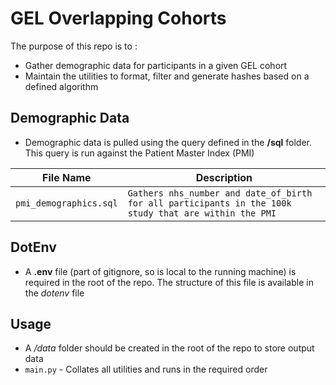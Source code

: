 # GEL Overlapping Cohorts

The purpose of this repo is to :

* Gather demographic data for participants in a given GEL cohort
* Maintain the utilities to format, filter and generate hashes based on a defined algorithm

## Demographic Data

* Demographic data is pulled using the query defined in the **/sql** folder. This query is run against the Patient Master Index (PMI)

| File Name | Description |
|---|---|
| `pmi_demographics.sql`| `Gathers nhs_number and date_of_birth for all participants in the 100k study that are within the PMI` |


## DotEnv

* A **.env** file (part of gitignore, so is local to the running machine) is required in the root of the repo. The structure of this file is available in the *dotenv* file

## Usage

* A */data* folder should be created in the root of the repo to store output data
* `main.py` - Collates all utilities and runs in the required order
